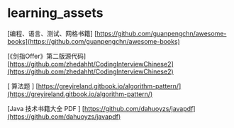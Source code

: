 # learning_assets

[编程、语言、测试、网格书籍]  [https://github.com/guanpengchn/awesome-books](https://github.com/guanpengchn/awesome-books)

[《剑指Offer》第二版源代码] [https://github.com/zhedahht/CodingInterviewChinese2](https://github.com/zhedahht/CodingInterviewChinese2)

[ 算法题 ] [https://greyireland.gitbook.io/algorithm-pattern/](https://greyireland.gitbook.io/algorithm-pattern/)

[Java 技术书籍大全 PDF ] [https://github.com/dahuoyzs/javapdf](https://github.com/dahuoyzs/javapdf)

